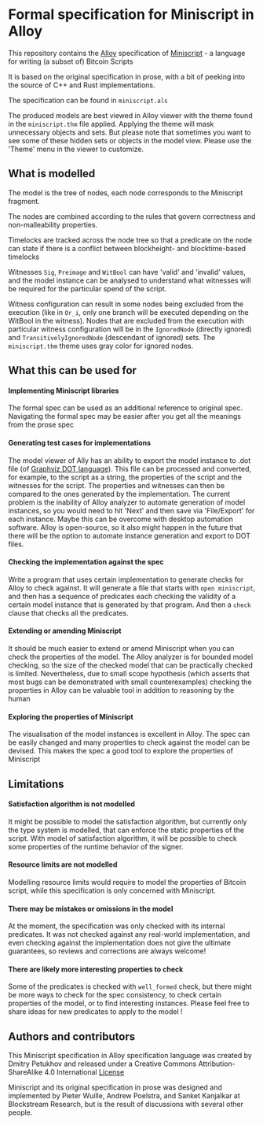 # Formal specification for Miniscript in Alloy

This repository contains the [Alloy](https://alloytools.org/) specification
of [Miniscript](http://bitcoin.sipa.be/miniscript/) - a language for writing (a subset of) Bitcoin Scripts

It is based on the original specification in prose, with a bit of peeking into the source of C++ and Rust implementations.

The specification can be found in `miniscript.als`

The produced models are best viewed in Alloy viewer with the theme
found in the `miniscript.thm` file applied. Applying the theme will mask unnecessary objects and sets.
But please note that sometimes you want to see some of these hidden sets or objects in the model view.
Please use the 'Theme' menu in the viewer to customize.

## What is modelled

The model is the tree of nodes, each node corresponds to the Miniscript fragment.

The nodes are combined according to the rules that govern correctness and non-malleability properties.

Timelocks are tracked across the node tree so that a predicate on the node can state if there is a conflict between blockheight- and blocktime-based timelocks

Witnesses `Sig`, `Preimage` and `WitBool` can have 'valid' and 'invalid' values, and the model instance can be analysed to understand what witnesses will be required for the particular spend of the script.

Witness configuration can result in some nodes being excluded from the execution (like in `Or_i`, only one branch will be executed depending on the WitBool in the witness). Nodes that are excluded from the execution with particular witness configuration will be in the `IgnoredNode` (directly ignored) and `TransitivelyIgnoredNode` (descendant of ignored) sets. The `miniscript.thm` theme uses gray color for ignored nodes.

## What this can be used for

#### Implementing Miniscript libraries

The formal spec can be used as an additional reference to original spec.
Navigating the formal spec may be easier after you get all the meanings from the prose spec

#### Generating test cases for implementations

The model viewer of Ally has an ability to export the model instance to .dot file (of [Graphviz DOT language](https://www.graphviz.org/doc/info/lang.html)). This file can be processed and converted, for example, to the script as a string, the properties of the script and the witnesses for the script. The properties and witnesses can then be compared to the ones generated by the implementation. The current problem is the inability of Alloy analyzer to automate generation of model instances, so you would need to hit 'Next' and then save via 'File/Export' for each instance. Maybe this can be overcome with desktop automation software. Alloy is open-source, so it also might happen in the future that there will be the option to automate instance generation and export to DOT files.

#### Checking the implementation against the spec

Write a program that uses certain implementation to generate checks for Alloy to check against. It will generate a file that starts with `open miniscript`, and then has a sequence of predicates each checking the validity of a certain model instance that is generated by that program. And then a `check` clause that checks all the predicates.

#### Extending or amending Miniscript

It should be much easier to extend or amend Miniscript when you can check the properties of the model.
The Alloy analyzer is for bounded model checking, so the size of the checked model that can be practically checked is limited. Nevertheless, due to small scope hypothesis (which asserts that most bugs can be demonstrated with small counterexamples) checking the properties in Alloy can be valuable tool in addition to reasoning by the human

#### Exploring the properties of Miniscript

The visualisation of the model instances is excellent in Alloy. The spec can be easily changed and many properties to check against the model can be devised. This makes the spec a good tool to explore the properties of Miniscript

## Limitations

#### Satisfaction algorithm is not modelled

It might be possible to model the satisfaction algorithm, but currently only the type system is modelled,
that can enforce the static properties of the script. With model of satisfaction algorithm, it will be possible
to check some properties of the runtime behavior of the signer.

#### Resource limits are not modelled

Modelling resource limits would require to model the properties of Bitcoin script, while this specification
is only concerned with Miniscript.

#### There may be mistakes or omissions in the model

At the moment, the specification was only checked with its internal predicates.
It was not checked against any real-world implementation, and even checking against the implementation
does not give the ultimate guarantees, so reviews and corrections are always welcome!

#### There are likely more interesting properties to check

Some of the predicates is checked with `well_formed` check, but there might be more ways to check for
the spec consistency, to check certain properties of the model, or to find interesting instances.
Please feel free to share ideas for new predicates to apply to the model !

## Authors and contributors

This Miniscript specification in Alloy specification language was created by Dmitry Petukhov and released under a Creative Commons Attribution-ShareAlike 4.0 International [License](http://creativecommons.org/licenses/by-sa/4.0/)

Miniscript and its original specification in prose was designed and implemented by Pieter Wuille, Andrew Poelstra, and Sanket Kanjalkar at Blockstream Research, but is the result of discussions with several other people. 
